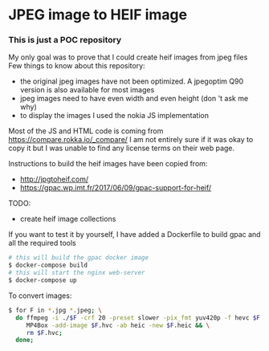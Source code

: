 # JPEG image to HEIF image

### This is just a POC repository

My only goal was to prove that I could create heif images from jpeg files
Few things to know about this repository:
 - the original jpeg images have not been optimized. A jpegoptim Q90 version is also available for most images
 - jpeg images need to have even width and even height (don 't ask me why)
 - to display the images I used the nokia JS implementation

Most of the JS and HTML code is coming from https://compare.rokka.io/_compare/
I am not entirely sure if it was okay to copy it but I was unable to find any license terms on their web page.

Instructions to build the heif images have been copied from:
 - http://jpgtoheif.com/
 - https://gpac.wp.imt.fr/2017/06/09/gpac-support-for-heif/

TODO:
 - create heif image collections

If you want to test it by yourself, I have added a Dockerfile to build gpac and all the required tools
```bash
# this will build the gpac docker image
$ docker-compose build
# this will start the nginx web-server
$ docker-compose up
```

To convert images:
```bash
$ for F in *.jpg *.jpeg; \
  do ffmpeg -i ./$F -crf 20 -preset slower -pix_fmt yuv420p -f hevc $F.hvc && \
     MP4Box -add-image $F.hvc -ab heic -new $F.heic && \
     rm $F.hvc;
  done;
```

